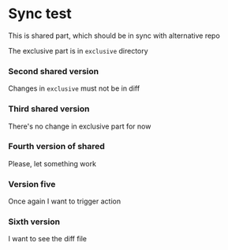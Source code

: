 # Sync test

This is shared part, which should be in sync with alternative repo

The exclusive part is in `exclusive` directory

### Second shared version

Changes in `exclusive` must not be in diff

### Third shared version

There's no change in exclusive part for now

### Fourth version of shared

Please, let something work

### Version five

Once again I want to trigger action

### Sixth version

I want to see the diff file
